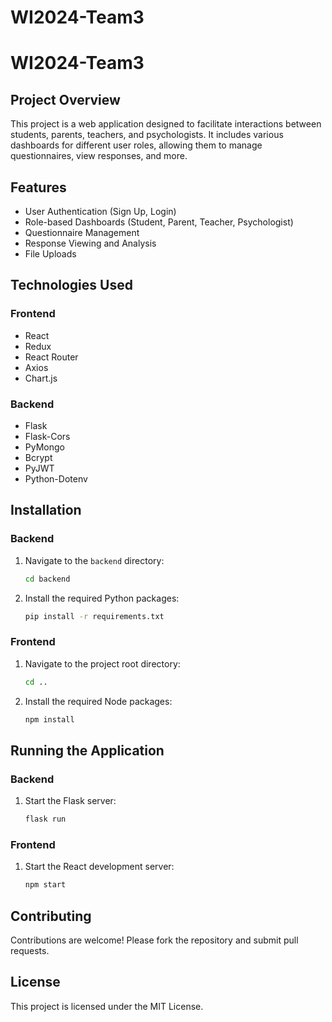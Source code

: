 # WI2024-Team3


# WI2024-Team3

## Project Overview

This project is a web application designed to facilitate interactions between students, parents, teachers, and psychologists. It includes various dashboards for different user roles, allowing them to manage questionnaires, view responses, and more.

## Features

- User Authentication (Sign Up, Login)
- Role-based Dashboards (Student, Parent, Teacher, Psychologist)
- Questionnaire Management
- Response Viewing and Analysis
- File Uploads

## Technologies Used

### Frontend
- React
- Redux
- React Router
- Axios
- Chart.js

### Backend
- Flask
- Flask-Cors
- PyMongo
- Bcrypt
- PyJWT
- Python-Dotenv

## Installation

### Backend
1. Navigate to the `backend` directory:
   ```sh
   cd backend
   ```
2. Install the required Python packages:
   ```sh
   pip install -r requirements.txt
   ```

### Frontend
1. Navigate to the project root directory:
   ```sh
   cd ..
   ```
2. Install the required Node packages:
   ```sh
   npm install
   ```

## Running the Application

### Backend
1. Start the Flask server:
   ```sh
   flask run
   ```

### Frontend
1. Start the React development server:
   ```sh
   npm start
   ```

## Contributing

Contributions are welcome! Please fork the repository and submit pull requests.

## License

This project is licensed under the MIT License.
